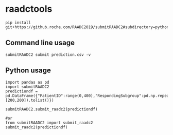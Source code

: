 # raadctools

```
pip install git+https://github.roche.com/RAADC2019/submitRAADC2#subdirectory=python
```

## Command line usage

```
submitRAADC2 submit prediction.csv -v
```

## Python usage

```
import pandas as pd
import submitRAADC2
predictiondf = pd.DataFrame({"PatientID":range(0,400),"RespondingSubgroup":pd.np.repeat(["Tecentriq","Chemo"],[200,200]).tolist()})

submitRAADC2.submit_raadc2(predictiondf)

#or
from submitRAADC2 import submit_raadc2
submit_raadc2(predictiondf)
```